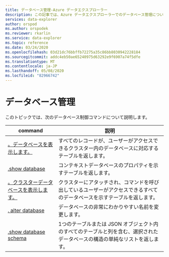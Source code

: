 ```yaml
---
title: データベース管理-Azure データエクスプローラー
description: この記事では、Azure データエクスプローラーでのデータベース管理について説明します。
services: data-explorer
author: orspod
ms.author: orspodek
ms.reviewer: rkarlin
ms.service: data-explorer
ms.topic: reference
ms.date: 03/24/2020
ms.openlocfilehash: 03d21dc76bbffb72275a35c86bb8030942228184
ms.sourcegitcommit: addc4eb50ae65240975d63292e9f6907a74f5dfe
ms.translationtype: MT
ms.contentlocale: ja-JP
ms.lasthandoff: 05/08/2020
ms.locfileid: "82966742"
---
```

# <a name="databases-management"></a>データベース管理

このトピックでは、次のデータベース制御コマンドについて説明します。

|command |説明 |
|--------|------------|
|[。データベースを表示します。](show-databases.md) |すべてのレコードが、ユーザーがアクセスできるクラスター内のデータベースに対応するテーブルを返します。|
|[.show database](show-database.md) |コンテキストデータベースのプロパティを示すテーブルを返します。 |
|[。クラスターデータベースを表示します。](show-cluster-database.md) |クラスターにアタッチされ、コマンドを呼び出しているユーザーがアクセスできるすべてのデータベースを示すテーブルを返します。 |
|[. alter database](alter-database.md) |データベースの非常にわかりやすい名前を変更します。 |
|[.show database schema](show-schema-database.md) |1つのテーブルまたは JSON オブジェクト内のすべてのテーブルと列を含む、選択されたデータベースの構造の単純なリストを返します。 |